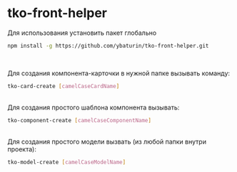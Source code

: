 # tko-front-helper
Для использования установить пакет глобально 
```bash
npm install -g https://github.com/ybaturin/tko-front-helper.git
```
<br>

Для создания компонента-карточки в нужной папке вызывать команду:<br>

```bash
tko-card-create [camelCaseCardName]
```
<br>
Для создания простого шаблона компонента вызывать:<br>

```bash
tko-component-create [camelCaseComponentName]
```
<br>
Для создания простого модели вызвать (из любой папки внутри проекта):<br>

```bash
tko-model-create [camelCaseModelName]
```
